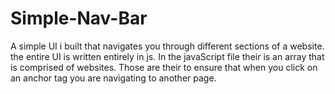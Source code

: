 # Simple-Nav-Bar
A simple UI i built that navigates you through different sections of a website. the entire UI is written entirely in js. In the javaScript
file their is an array that is comprised of websites. Those are their to ensure that when you click on an anchor tag you are navigating to another page.
